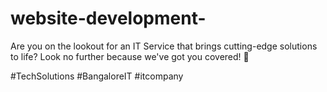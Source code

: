 # website-development-
Are you on the lookout for an IT Service that brings cutting-edge solutions to life? 
Look no further because we've got you covered! 🙌

#TechSolutions #BangaloreIT #itcompany
